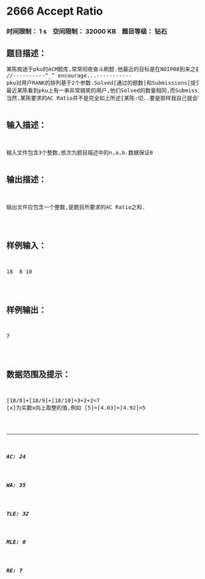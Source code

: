 # 2666 Accept Ratio   
### 时间限制： 1 s&nbsp;&nbsp;&nbsp;&nbsp;空间限制： 32000 KB&nbsp;&nbsp;&nbsp;&nbsp;题目等级： 钻石  
## 题目描述：  

<pre>
某陈痴迷于pku的ACM题库,常常彻夜奋斗刷题.他最近的目标是在NOIP08到来之前刷进RANK[排名]200.
//----------^_^ encourage...-----------
pku对用户RANK的排列基于2个参数.Solved[通过的题数]和Submissions[提交次数].而二者之比就是AC Ratio[通过率].它反映一个用户的代码质量.话说某陈的AC Ratio就快降到60%了..郁闷ing.
最近某陈看到pku上有一串非常搞笑的用户,他们Solved的数量相同,而Submissions是从a到b的连续整数.某陈想要知道他们的AC Ratio之和.
当然,某陈要求的AC Ratio并不是完全如上所述[某陈:切..要是那样我自己就会写].他讨厌误差,于是他把Solved的数量用某种诡异的算法扩大了许多许多,变成一个整数n[数据保证0<n,但并不保证n<=b],他要求的AC Ratio,是n除以Submissions的商向上取整.
请帮某陈以他的方式计算那一串用户的AC Ratio之和. 
</pre>
  
  
## 输入描述：  

<pre>
输入文件包含3个整数,依次为题目描述中的n,a,b.数据保证0<a<=b<2^31,0<n<2^31. 
</pre>
  
  
## 输出描述：  

<pre>
输出文件应包含一个整数,是题目所要求的AC Ratio之和. 
</pre>
  
  
## 样例输入：  

<pre>
18  8 10
</pre>
  
  
## 样例输出：  

<pre>
7
</pre>
  
  
## 数据范围及提示：  

<pre>
[18/8]+[18/9]+[18/10]=3+2+2=7
[x]为实数x向上取整的值,例如 [5]=[4.03]=[4.92]=5 
</pre>
  
  
***  

##### AC: 24  
##### WA: 35  
##### TLE: 32  
##### MLE: 0  
##### RE: 7  

